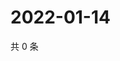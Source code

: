 # 2022-01-14

共 0 条

<!-- BEGIN WEIBO -->
<!-- 最后更新时间 Fri Jan 14 2022 17:00:54 GMT+0800 (China Standard Time) -->

<!-- END WEIBO -->
